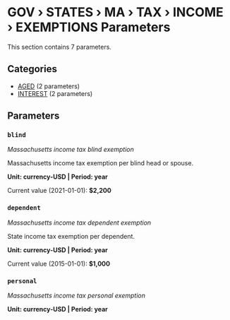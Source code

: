 # GOV › STATES › MA › TAX › INCOME › EXEMPTIONS Parameters

This section contains 7 parameters.

## Categories

- [AGED](aged/index.md) (2 parameters)
- [INTEREST](interest/index.md) (2 parameters)

## Parameters

### `blind`
*Massachusetts income tax blind exemption*

Massachusetts income tax exemption per blind head or spouse.

**Unit: currency-USD | Period: year**

Current value (2021-01-01): **$2,200**


### `dependent`
*Massachusetts income tax dependent exemption*

State income tax exemption per dependent.

**Unit: currency-USD | Period: year**

Current value (2015-01-01): **$1,000**


### `personal`
*Massachusetts income tax personal exemption*

**Unit: currency-USD | Period: year**


